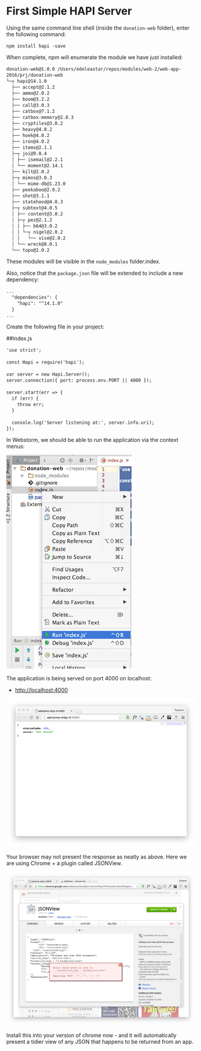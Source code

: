 # First Simple HAPI Server

Using the same command line shell (inside the `donation-web` folder), enter the following command:

~~~
npm install hapi -save
~~~

When complete, npm will enumerate the module we have just installed:

~~~
donation-web@1.0.0 /Users/edeleastar/repos/modules/web-2/web-app-2016/prj/donation-web
└─┬ hapi@14.1.0
  ├── accept@2.1.2
  ├── ammo@2.0.2
  ├── boom@3.2.2
  ├── call@3.0.3
  ├── catbox@7.1.2
  ├── catbox-memory@2.0.3
  ├── cryptiles@3.0.2
  ├── heavy@4.0.2
  ├── hoek@4.0.2
  ├── iron@4.0.2
  ├── items@2.1.1
  ├─┬ joi@9.0.4
  │ ├── isemail@2.2.1
  │ └── moment@2.14.1
  ├── kilt@2.0.2
  ├─┬ mimos@3.0.3
  │ └── mime-db@1.23.0
  ├── peekaboo@2.0.2
  ├── shot@3.1.1
  ├── statehood@4.0.3
  ├─┬ subtext@4.0.5
  │ ├── content@3.0.2
  │ ├─┬ pez@2.1.2
  │ │ ├── b64@3.0.2
  │ │ └─┬ nigel@2.0.2
  │ │   └── vise@2.0.2
  │ └── wreck@8.0.1
  └── topo@2.0.2
~~~

These modules will be visible in the `node_modules` folder.index. 

Also, notice that the `package.json` file will be extended to include a new dependency:

~~~
...
  "dependencies": {
    "hapi": "^14.1.0"
  }
...
~~~

Create the following file in your project:

##index.js
~~~
'use strict';

const Hapi = require('hapi');

var server = new Hapi.Server();
server.connection({ port: process.env.PORT || 4000 });

server.start(err => {
  if (err) {
    throw err;
  }

  console.log('Server listening at:', server.info.uri);
});
~~~

In Webstorm, we should be able to run the application via the context menus:

![](img/02.png)

The application is being served on port 4000 on localhost:

- <http://localhost:4000>

![](img/03.png)

Your browser may not present the response as neatly as above. Here we are using Chrome + a plugin called JSONView.

![](img/04.png)

Install this into your version of chrome now - and it will automatically present a tidier view of any JSON that happens to be returned from an app.

